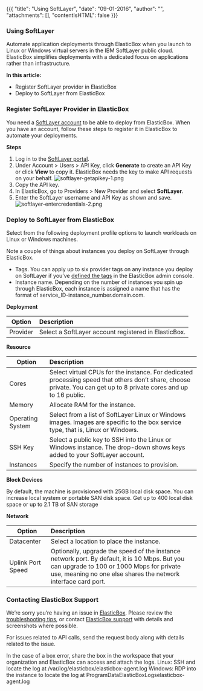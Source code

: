 {{{ "title": "Using SoftLayer",
"date": "09-01-2016",
"author": "",
"attachments": [],
"contentIsHTML": false
}}}

### Using SoftLayer

Automate application deployments through ElasticBox when you launch to Linux or Windows virtual servers in the IBM SoftLayer public cloud. ElasticBox simplifies deployments with a dedicated focus on applications rather than infrastructure.

**In this article:**

* Register SoftLayer provider in ElasticBox
* Deploy to SoftLayer from ElasticBox

### Register SoftLayer Provider in ElasticBox

You need a [SoftLayer account](http://www.softlayer.com/info/free-cloud) to be able to deploy from ElasticBox. When you have an account, follow these steps to register it in ElasticBox to automate your deployments.

**Steps**
1. Log in to the [SoftLayer portal](https://control.softlayer.com/).
2. Under Account > Users > API Key, click **Generate** to create an API Key or click **View** to copy it. ElasticBox needs the key to make API requests on your behalf.
![softlayer-getapikey-1.png](../images/ElasticBox/softlayer-getapikey-1.png)
3. Copy the API key.
4. In ElasticBox, go to Providers > New Provider and select **SoftLayer**.
5. Enter the SoftLayer username and API Key as shown and save.
![softlayer-entercredentials-2.png](../images/ElasticBox/softlayer-entercredentials-2.png)

### Deploy to SoftLayer from ElasticBox

Select from the following deployment profile options to launch workloads on Linux or Windows machines.

Note a couple of things about instances you deploy on SoftLayer through ElasticBox.
* Tags. You can apply up to six provider tags on any instance you deploy on SoftLayer if you’ve [defined the tags](../ElasticBox/resource-tags.md) in the ElasticBox admin console.
* Instance name. Depending on the number of instances you spin up through ElasticBox, each instance is assigned a name that has the format of service_ID-instance_number.domain.com.

**Deployment**

| **Option**  |  **Description** |
|----------|:-----|
| Provider | Select a SoftLayer account registered in ElasticBox. |

**Resource**

| **Option**  |  **Description** |
|----------|:-----|
| Cores | Select virtual CPUs for the instance. For dedicated processing speed that others don’t share, choose private. You can get up to 8 private cores and up to 16 public. |
| Memory | Allocate RAM for the instance. |
| Operating System | Select from a list of SoftLayer Linux or Windows images. Images are specific to the box service type, that is, Linux or Windows. |
| SSH Key |	Select a public key to SSH into the Linux or Windows instance. The drop-down shows keys added to your SoftLayer account. |
| Instances | Specify the number of instances to provision. |

**Block Devices**

By default, the machine is provisioned with 25GB local disk space. You can increase local system or portable SAN disk space. Get up to 400 local disk space or up to 2.1 TB of SAN storage

**Network**

| **Option**  |  **Description** |
|----------|:-----|
| Datacenter | Select a location to place the instance. |
| Uplink Port Speed	| Optionally, upgrade the speed of the instance network port. By default, it is 10 Mbps. But you can upgrade to 100 or 1000 Mbps for private use, meaning no one else shares the network interface card port. |

### Contacting ElasticBox Support

We’re sorry you’re having an issue in [ElasticBox](//www.ctl.io/elasticbox/). Please review the [troubleshooting tips](./troubleshooting-tips.md), or contact [ElasticBox support](mailto:support@elasticbox.com) with details and screenshots where possible.

For issues related to API calls, send the request body along with details related to the issue.

In the case of a box error, share the box in the workspace that your organization and ElasticBox can access and attach the logs.
Linux: SSH and locate the log at /var/log/elasticbox/elasticbox-agent.log
Windows: RDP into the instance to locate the log at ProgramDataElasticBoxLogselasticbox-agent.log
